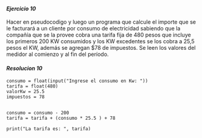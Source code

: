 #### *Ejercicio 10*
Hacer en pseudocodigo y luego un programa que calcule el importe que se le facturará a un cliente por consumo de electricidad sabiendo que la compañía que se la provee cobra una tarifa fija de 480 pesos que incluye los primeros 200 KW consumidos y los KW excedentes se los cobra a 25,5 pesos el KW, además se agregan $78 de impuestos. Se leen los valores del medidor al comienzo y al fin del período.

#### *Resolucion 10*

```
consumo = float(input("Ingrese el consumo en Kw: "))
tarifa = float(480)
valorKw = 25.5
impuestos = 78


consumo = consumo - 200
tarifa = tarifa + (consumo * 25.5 ) + 78

print("La tarifa es: ", tarifa)
```